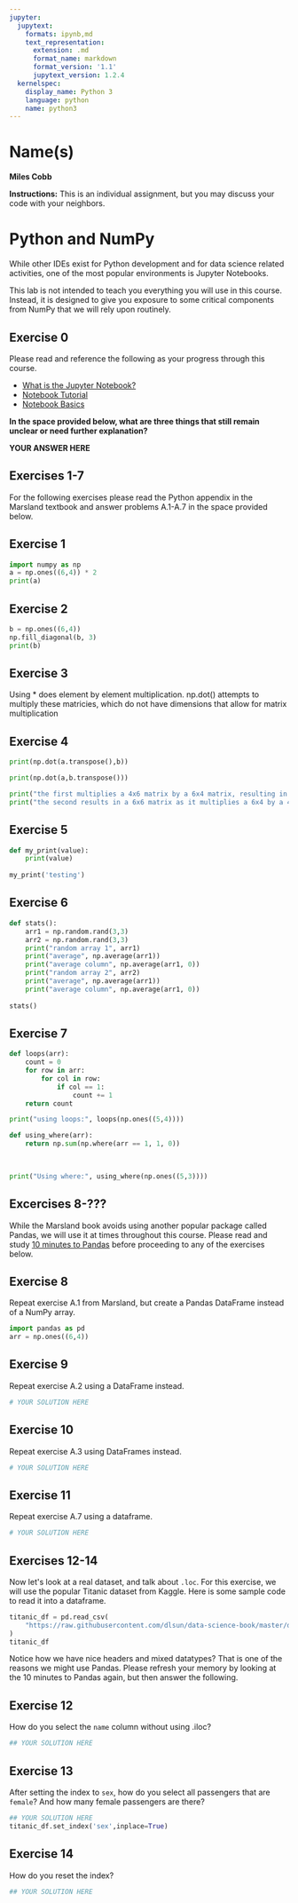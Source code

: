 ```yaml
---
jupyter:
  jupytext:
    formats: ipynb,md
    text_representation:
      extension: .md
      format_name: markdown
      format_version: '1.1'
      jupytext_version: 1.2.4
  kernelspec:
    display_name: Python 3
    language: python
    name: python3
---
```


# Name(s)
**Miles Cobb**


**Instructions:** This is an individual assignment, but you may discuss your code with your neighbors.


# Python and NumPy

While other IDEs exist for Python development and for data science related activities, one of the most popular environments is Jupyter Notebooks.

This lab is not intended to teach you everything you will use in this course. Instead, it is designed to give you exposure to some critical components from NumPy that we will rely upon routinely.

## Exercise 0
Please read and reference the following as your progress through this course. 

* [What is the Jupyter Notebook?](https://nbviewer.jupyter.org/github/jupyter/notebook/blob/master/docs/source/examples/Notebook/What%20is%20the%20Jupyter%20Notebook.ipynb#)
* [Notebook Tutorial](https://www.datacamp.com/community/tutorials/tutorial-jupyter-notebook)
* [Notebook Basics](https://nbviewer.jupyter.org/github/jupyter/notebook/blob/master/docs/source/examples/Notebook/Notebook%20Basics.ipynb)

**In the space provided below, what are three things that still remain unclear or need further explanation?**


**YOUR ANSWER HERE**


## Exercises 1-7
For the following exercises please read the Python appendix in the Marsland textbook and answer problems A.1-A.7 in the space provided below.


## Exercise 1

```python
import numpy as np
a = np.ones((6,4)) * 2
print(a)
```

## Exercise 2

```python
b = np.ones((6,4))
np.fill_diagonal(b, 3)
print(b)
```

## Exercise 3


Using * does element by element multiplication. np.dot() attempts to multiply these matricies, which do not have dimensions that allow for matrix multiplication


## Exercise 4

```python jupyter={"outputs_hidden": true}
print(np.dot(a.transpose(),b))

print(np.dot(a,b.transpose()))

print("the first multiplies a 4x6 matrix by a 6x4 matrix, resulting in a 4x4.")
print("the second results in a 6x6 matrix as it multiplies a 6x4 by a 4x6")

```

## Exercise 5

```python
def my_print(value):
    print(value)
    
my_print('testing')
```

## Exercise 6

```python
def stats():
    arr1 = np.random.rand(3,3)
    arr2 = np.random.rand(3,3)
    print("random array 1", arr1)
    print("average", np.average(arr1))
    print("average column", np.average(arr1, 0))
    print("random array 2", arr2)
    print("average", np.average(arr1))
    print("average column", np.average(arr1, 0))
    
stats()
```

## Exercise 7

```python
def loops(arr):
    count = 0 
    for row in arr:
        for col in row:
            if col == 1:
                count += 1
    return count

print("using loops:", loops(np.ones((5,4))))

def using_where(arr):
    return np.sum(np.where(arr == 1, 1, 0))

    
    
print("Using where:", using_where(np.ones((5,3))))
```

## Excercises 8-???
While the Marsland book avoids using another popular package called Pandas, we will use it at times throughout this course. Please read and study [10 minutes to Pandas](https://pandas.pydata.org/pandas-docs/stable/getting_started/10min.html) before proceeding to any of the exercises below.


## Exercise 8
Repeat exercise A.1 from Marsland, but create a Pandas DataFrame instead of a NumPy array.

```python
import pandas as pd
arr = np.ones((6,4))

```

## Exercise 9
Repeat exercise A.2 using a DataFrame instead.

```python
# YOUR SOLUTION HERE
```

## Exercise 10
Repeat exercise A.3 using DataFrames instead.

```python
# YOUR SOLUTION HERE
```

## Exercise 11
Repeat exercise A.7 using a dataframe.

```python
# YOUR SOLUTION HERE
```

## Exercises 12-14
Now let's look at a real dataset, and talk about ``.loc``. For this exercise, we will use the popular Titanic dataset from Kaggle. Here is some sample code to read it into a dataframe.

```python
titanic_df = pd.read_csv(
    "https://raw.githubusercontent.com/dlsun/data-science-book/master/data/titanic.csv"
)
titanic_df
```

Notice how we have nice headers and mixed datatypes? That is one of the reasons we might use Pandas. Please refresh your memory by looking at the 10 minutes to Pandas again, but then answer the following.


## Exercise 12
How do you select the ``name`` column without using .iloc?

```python
## YOUR SOLUTION HERE
```

## Exercise 13
After setting the index to ``sex``, how do you select all passengers that are ``female``? And how many female passengers are there?

```python
## YOUR SOLUTION HERE
titanic_df.set_index('sex',inplace=True)
```

## Exercise 14
How do you reset the index?

```python
## YOUR SOLUTION HERE
```

```python

```
